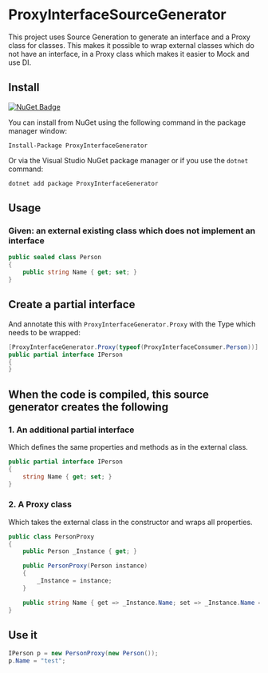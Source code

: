 # ProxyInterfaceSourceGenerator

This project uses Source Generation to generate an interface and a Proxy class for classes.
This makes it possible to wrap external classes which do not have an interface, in a Proxy class which makes it easier to Mock and use DI.


## Install
[![NuGet Badge](https://buildstats.info/nuget/ProxyInterfaceGenerator)](https://www.nuget.org/packages/ProxyInterfaceGenerator)

You can install from NuGet using the following command in the package manager window:

`Install-Package ProxyInterfaceGenerator`

Or via the Visual Studio NuGet package manager or if you use the `dotnet` command:

`dotnet add package ProxyInterfaceGenerator`

## Usage

### Given: an external existing class which does not implement an interface
``` c#
public sealed class Person
{
	public string Name { get; set; }
}
```

## Create a partial interface
And annotate this with `ProxyInterfaceGenerator.Proxy` with the Type which needs to be wrapped:

``` c#
[ProxyInterfaceGenerator.Proxy(typeof(ProxyInterfaceConsumer.Person))]
public partial interface IPerson
{
}
```

## When the code is compiled, this source generator creates the following

### 1. An additional partial interface
Which defines the same properties and methods as in the external class.
``` c#
public partial interface IPerson
{
	string Name { get; set; }
}
```

### 2. A Proxy class
Which takes the external class in the constructor and wraps all properties.

``` c#
public class PersonProxy
{
	public Person _Instance { get; }

    public PersonProxy(Person instance)
    {
        _Instance = instance;
    }

    public string Name { get => _Instance.Name; set => _Instance.Name = value; }
}
```

## Use it
``` c#
IPerson p = new PersonProxy(new Person());
p.Name = "test";
```